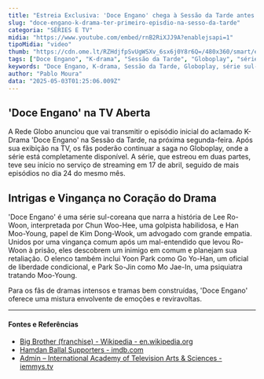 ```yaml
---
title: "Estreia Exclusiva: 'Doce Engano' chega à Sessão da Tarde antes de continuar no Globoplay"
slug: "doce-engano-k-drama-ter-primeiro-episdio-na-sesso-da-tarde"
categoria: "SÉRIES E TV"
midia: "https://www.youtube.com/embed/rnB2RiXJJ9A?enablejsapi=1"
tipoMidia: "video"
thumb: "https://cdn.ome.lt/RZHdjfpSvUgWSXv_6sx6j0Y8r6Q=/480x360/smart/extras/conteudos/Design_sem_nome_-_2025-05-02T203316.071.png"
tags: ["Doce Engano", "K-drama", "Sessão da Tarde", "Globoplay", "série sul-coreana", "Rede Globo"]
keywords: "Doce Engano, K-drama, Sessão da Tarde, Globoplay, série sul-coreana, Rede Globo"
author: "Pablo Moura"
data: "2025-05-03T01:25:06.009Z"
---
```


## 'Doce Engano' na TV Aberta

A Rede Globo anunciou que vai transmitir o episódio inicial do aclamado K-Drama 'Doce Engano' na Sessão da Tarde, na próxima segunda-feira. Após sua exibição na TV, os fãs poderão continuar a saga no Globoplay, onde a série está completamente disponível. A série, que estreou em duas partes, teve seu início no serviço de streaming em 17 de abril, seguido de mais episódios no dia 24 do mesmo mês.

## Intrigas e Vingança no Coração do Drama

'Doce Engano' é uma série sul-coreana que narra a história de Lee Ro-Woon, interpretada por Chun Woo-Hee, uma golpista habilidosa, e Han Moo-Young, papel de Kim Dong-Wook, um advogado com grande empatia. Unidos por uma vingança comum após um mal-entendido que levou Ro-Woon à prisão, eles descobrem um inimigo em comum e planejam sua retaliação. O elenco também inclui Yoon Park como Go Yo-Han, um oficial de liberdade condicional, e Park So-Jin como Mo Jae-In, uma psiquiatra tratando Moo-Young.

Para os fãs de dramas intensos e tramas bem construídas, 'Doce Engano' oferece uma mistura envolvente de emoções e reviravoltas.

---

#### Fontes e Referências

- [Big Brother (franchise) - Wikipedia - en.wikipedia.org](https://en.wikipedia.org/wiki/Big_Brother_(franchise))
- [Hamdan Ballal Supporters - imdb.com](https://www.imdb.com/list/ls593493475/)
- [Admin – International Academy of Television Arts & Sciences - iemmys.tv](https://www.iemmys.tv/author/admin/)